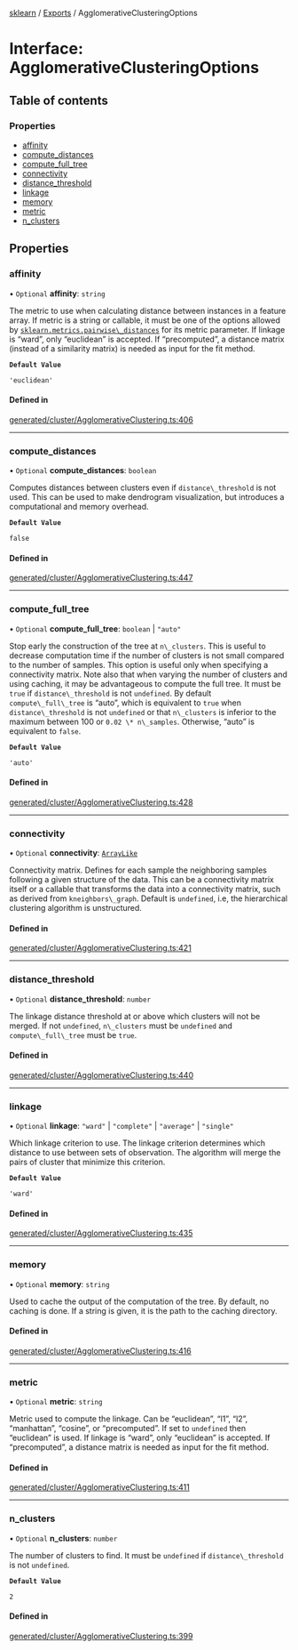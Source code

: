 [sklearn](../readme.md) / [Exports](../modules.md) / AgglomerativeClusteringOptions

# Interface: AgglomerativeClusteringOptions

## Table of contents

### Properties

- [affinity](AgglomerativeClusteringOptions.md#affinity)
- [compute\_distances](AgglomerativeClusteringOptions.md#compute_distances)
- [compute\_full\_tree](AgglomerativeClusteringOptions.md#compute_full_tree)
- [connectivity](AgglomerativeClusteringOptions.md#connectivity)
- [distance\_threshold](AgglomerativeClusteringOptions.md#distance_threshold)
- [linkage](AgglomerativeClusteringOptions.md#linkage)
- [memory](AgglomerativeClusteringOptions.md#memory)
- [metric](AgglomerativeClusteringOptions.md#metric)
- [n\_clusters](AgglomerativeClusteringOptions.md#n_clusters)

## Properties

### affinity

• `Optional` **affinity**: `string`

The metric to use when calculating distance between instances in a feature array. If metric is a string or callable, it must be one of the options allowed by [`sklearn.metrics.pairwise\_distances`](sklearn.metrics.pairwise_distances.html#sklearn.metrics.pairwise_distances "sklearn.metrics.pairwise_distances") for its metric parameter. If linkage is “ward”, only “euclidean” is accepted. If “precomputed”, a distance matrix (instead of a similarity matrix) is needed as input for the fit method.

**`Default Value`**

`'euclidean'`

#### Defined in

[generated/cluster/AgglomerativeClustering.ts:406](https://github.com/transitive-bullshit/scikit-learn-ts/blob/367336a/packages/sklearn/src/generated/cluster/AgglomerativeClustering.ts#L406)

___

### compute\_distances

• `Optional` **compute\_distances**: `boolean`

Computes distances between clusters even if `distance\_threshold` is not used. This can be used to make dendrogram visualization, but introduces a computational and memory overhead.

**`Default Value`**

`false`

#### Defined in

[generated/cluster/AgglomerativeClustering.ts:447](https://github.com/transitive-bullshit/scikit-learn-ts/blob/367336a/packages/sklearn/src/generated/cluster/AgglomerativeClustering.ts#L447)

___

### compute\_full\_tree

• `Optional` **compute\_full\_tree**: `boolean` \| ``"auto"``

Stop early the construction of the tree at `n\_clusters`. This is useful to decrease computation time if the number of clusters is not small compared to the number of samples. This option is useful only when specifying a connectivity matrix. Note also that when varying the number of clusters and using caching, it may be advantageous to compute the full tree. It must be `true` if `distance\_threshold` is not `undefined`. By default `compute\_full\_tree` is “auto”, which is equivalent to `true` when `distance\_threshold` is not `undefined` or that `n\_clusters` is inferior to the maximum between 100 or `0.02 \* n\_samples`. Otherwise, “auto” is equivalent to `false`.

**`Default Value`**

`'auto'`

#### Defined in

[generated/cluster/AgglomerativeClustering.ts:428](https://github.com/transitive-bullshit/scikit-learn-ts/blob/367336a/packages/sklearn/src/generated/cluster/AgglomerativeClustering.ts#L428)

___

### connectivity

• `Optional` **connectivity**: [`ArrayLike`](../modules.md#arraylike)

Connectivity matrix. Defines for each sample the neighboring samples following a given structure of the data. This can be a connectivity matrix itself or a callable that transforms the data into a connectivity matrix, such as derived from `kneighbors\_graph`. Default is `undefined`, i.e, the hierarchical clustering algorithm is unstructured.

#### Defined in

[generated/cluster/AgglomerativeClustering.ts:421](https://github.com/transitive-bullshit/scikit-learn-ts/blob/367336a/packages/sklearn/src/generated/cluster/AgglomerativeClustering.ts#L421)

___

### distance\_threshold

• `Optional` **distance\_threshold**: `number`

The linkage distance threshold at or above which clusters will not be merged. If not `undefined`, `n\_clusters` must be `undefined` and `compute\_full\_tree` must be `true`.

#### Defined in

[generated/cluster/AgglomerativeClustering.ts:440](https://github.com/transitive-bullshit/scikit-learn-ts/blob/367336a/packages/sklearn/src/generated/cluster/AgglomerativeClustering.ts#L440)

___

### linkage

• `Optional` **linkage**: ``"ward"`` \| ``"complete"`` \| ``"average"`` \| ``"single"``

Which linkage criterion to use. The linkage criterion determines which distance to use between sets of observation. The algorithm will merge the pairs of cluster that minimize this criterion.

**`Default Value`**

`'ward'`

#### Defined in

[generated/cluster/AgglomerativeClustering.ts:435](https://github.com/transitive-bullshit/scikit-learn-ts/blob/367336a/packages/sklearn/src/generated/cluster/AgglomerativeClustering.ts#L435)

___

### memory

• `Optional` **memory**: `string`

Used to cache the output of the computation of the tree. By default, no caching is done. If a string is given, it is the path to the caching directory.

#### Defined in

[generated/cluster/AgglomerativeClustering.ts:416](https://github.com/transitive-bullshit/scikit-learn-ts/blob/367336a/packages/sklearn/src/generated/cluster/AgglomerativeClustering.ts#L416)

___

### metric

• `Optional` **metric**: `string`

Metric used to compute the linkage. Can be “euclidean”, “l1”, “l2”, “manhattan”, “cosine”, or “precomputed”. If set to `undefined` then “euclidean” is used. If linkage is “ward”, only “euclidean” is accepted. If “precomputed”, a distance matrix is needed as input for the fit method.

#### Defined in

[generated/cluster/AgglomerativeClustering.ts:411](https://github.com/transitive-bullshit/scikit-learn-ts/blob/367336a/packages/sklearn/src/generated/cluster/AgglomerativeClustering.ts#L411)

___

### n\_clusters

• `Optional` **n\_clusters**: `number`

The number of clusters to find. It must be `undefined` if `distance\_threshold` is not `undefined`.

**`Default Value`**

`2`

#### Defined in

[generated/cluster/AgglomerativeClustering.ts:399](https://github.com/transitive-bullshit/scikit-learn-ts/blob/367336a/packages/sklearn/src/generated/cluster/AgglomerativeClustering.ts#L399)
